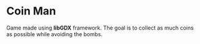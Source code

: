 # Coin Man
Game made using **libGDX** framework.
The goal is to collect as much coins as possible while avoiding the bombs.